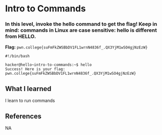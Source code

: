 # Intro to Commands

### In this level, invoke the hello command to get the flag! Keep in mind: commands in Linux are case sensitive: hello is different from HELLO.

**Flag:** `pwn.college{suFmFkZWSBbDV1FL1wrnN4836f_.QX3YjM1wSO4gjNzEzW}`

```
#!/bin/bash

hacker@hello~intro-to-commands:~$ hello
Success! Here is your flag:
pwn.college{suFmFkZWSBbDV1FL1wrnN4836f_.QX3YjM1wSO4gjNzEzW}
```

## What I learned

I learn to run commands

## References

NA

